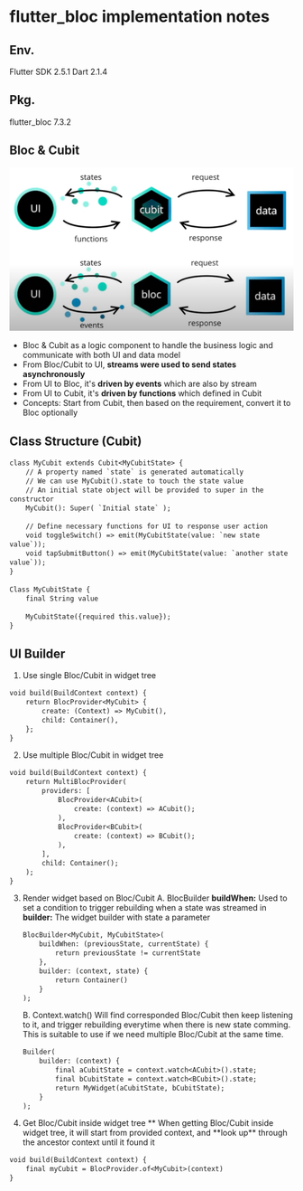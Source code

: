 # flutter_bloc implementation notes

## Env.

Flutter SDK 2.5.1
Dart 2.1.4

## Pkg.

flutter_bloc 7.3.2

## Bloc & Cubit

![image info](./bloc&cubit.png)

- Bloc & Cubit as a logic component to handle the business logic and communicate with both UI and data model
- From Bloc/Cubit to UI, **streams were used to send states asynchronously**
- From UI to Bloc, it's **driven by events** which are also by stream
- From UI to Cubit, it's **driven by functions** which defined in Cubit
- Concepts: Start from Cubit, then based on the requirement, convert it to Bloc optionally

## Class Structure (Cubit)

```
class MyCubit extends Cubit<MyCubitState> {
    // A property named `state` is generated automatically
    // We can use MyCubit().state to touch the state value
    // An initial state object will be provided to super in the constructor
    MyCubit(): Super( `Initial state` );

    // Define necessary functions for UI to response user action
    void toggleSwitch() => emit(MyCubitState(value: `new state value`));
    void tapSubmitButton() => emit(MyCubitState(value: `another state value`));
}

Class MyCubitState {
    final String value

    MyCubitState({required this.value});
}
```

## UI Builder

1. Use single Bloc/Cubit in widget tree

```
void build(BuildContext context) {
    return BlocProvider<MyCubit> {
        create: (Context) => MyCubit(),
        child: Container(),
    };
}
```

2. Use multiple Bloc/Cubit in widget tree

```
void build(BuildContext context) {
    return MultiBlocProvider(
        providers: [
            BlocProvider<ACubit>(
                create: (context) => ACubit();
            ),
            BlocProvider<BCubit>(
                create: (context) => BCubit();
            ),
        ],
        child: Container();
    );
}
```

3. Render widget based on Bloc/Cubit
   A. BlocBuilder
   **buildWhen:** Used to set a condition to trigger rebuilding when a state was streamed in
   **builder:** The widget builder with state a parameter

   ```
   BlocBuilder<MyCubit, MyCubitState>(
       buildWhen: (previousState, currentState) {
           return previousState != currentState
       },
       builder: (context, state) {
           return Container()
       }
   );
   ```

   B. Context.watch()
   Will find corresponded Bloc/Cubit then keep listening to it, and trigger rebuilding everytime when there is new state comming.
   This is suitable to use if we need multiple Bloc/Cubit at the same time.

   ```
   Builder(
       builder: (context) {
           final aCubitState = context.watch<ACubit>().state;
           final bCubitState = context.watch<BCubit>().state;
           return MyWidget(aCubitState, bCubitState);
       }
   );
   ```

4. Get Bloc/Cubit inside widget tree
   ** When getting Bloc/Cubit inside widget tree, it will start from provided context, and **look up\*\* through the ancestor context until it found it

```
void build(BuildContext context) {
    final myCubit = BlocProvider.of<MyCubit>(context)
}
```
